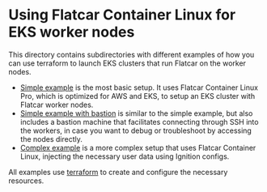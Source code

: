 # Using Flatcar Container Linux for EKS worker nodes

This directory contains subdirectories with different examples of how you can use terraform to launch EKS clusters that run Flatcar on the worker nodes.

* [Simple example](simple) is the most basic setup. It uses Flatcar Container Linux Pro, which is optimized for AWS and EKS, to setup an EKS cluster with Flatcar worker nodes.
* [Simple example with bastion](simple-with-bastion) is similar to the simple example, but also includes a bastion machine that facilitates connecting through SSH into the workers, in case you want to debug or troubleshoot by accessing the nodes directly.
* [Complex example](complex) is a more complex setup that uses Flatcar Container Linux, injecting the necessary user data using Ignition configs.

All examples use [terraform](terraform.io/) to create and configure the necessary resources.
